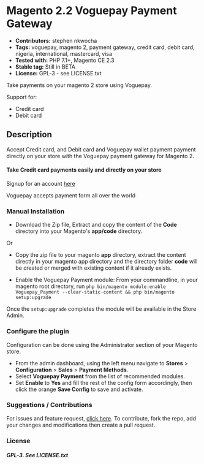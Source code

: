 # Magento 2.2 Voguepay Payment Gateway

 - **Contributors:** stephen nkwocha
 - **Tags:** voguepay, magento 2, payment gateway, credit card, debit card, nigeria, international, mastercard, visa
 - **Tested with:** PHP 7.1+, Magento CE 2.3
 - **Stable tag:** Still in BETA
 - **License:** GPL-3 - see LICENSE.txt

Take payments on your magento 2 store using Voguepay.

Support for:

 - Credit card
 - Debit card


## Description

Accept Credit card, and Debit card and Voguepay wallet payment payment directly on your store with the Voguepay payment gateway for Magento 2.

#### Take Credit card payments easily and directly on your store

Signup for an account [here](https://voguepay.com)

Voguepay accepts payment form all over the world


### Manual Installation

*  Download the Zip file, Extract and copy the content of the __Code__ directory into your Magento's __app/code__ directory.

Or

*  Copy the zip file to your magento __app__ directory, extract the content directly in your magento app directory and the directory folder __code__ will be created or merged with existing content if it already exists.

*  Enable the Voguepay Payment module:
   From your commandline, in your magento root directory, run
   ```php bin/magento module:enable Voguepay_Payment --clear-static-content && php bin/magento setup:upgrade```

Once the `setup:upgrade` completes the module will be available in the Store Admin.



### Configure the plugin

Configuration can be done using the Administrator section of your Magento store.

* From the admin dashboard, using the left menu navigate to __Stores__ > __Configuration__ > __Sales__ > __Payment Methods__.
* Select __Voguepay Payment__ from the list of recommended modules.
* Set __Enable__ to __Yes__ and fill the rest of the config form accordingly, then click the orange __Save Config__ to save and activate.

  




### Suggestions / Contributions

For issues and feature request, [click here](https://github.com/chinedustephen/voguepay-magento-2.3/issues).
To contribute, fork the repo, add your changes and modifications then create a pull request.


### License

##### GPL-3. See LICENSE.txt
